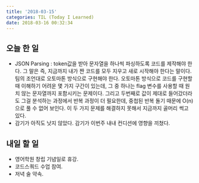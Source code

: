 ```yaml
---
title: '2018-03-15'
categories: TIL (Today I Learned)
date: 2018-03-16 00:32:34
---
```


## 오늘 한 일
  * JSON Parsing : token값을 받아 문자열을 하나씩 파싱하도록 코드를 제작해야 한다. 그 말은 즉, 지금까지 내가 짠 코드를 모두 지우고 새로 시작해야 한다는 말이다. 팀의 조언대로 오토마톤 방식으로 구현해야 한다. 오토마톤 방식으로 코드를 구현할 때 이해하기 어려운 몇 가지 구간이 있는데, 그 중 하나는 flag 변수를 사용할 때 원치 않는 문자열까지 포함시키는 문제이다. 그리고 두번째로 값이 제대로 들어갔더라도 그걸 분석하는 과정에서 반복 과정이 더 필요한데, 중첩된 반복 돌기 때문에 O(n)으로 풀 수 없어 보인다. 이 두 가지 문제를 해결하지 못해서 지금까지 골머리 썩고 있다.
  * 감기가 아직도 낫지 않았다. 감기가 이번주 내내 컨디션에 영향을 끼쳤다.


## 내일 할 일
  * 영어학원 창립 기념일로 휴강.
  * 코드스쿼드 수업 참여.
  * 저녁 술 약속.